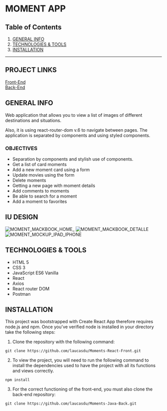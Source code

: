 MOMENT APP
============

## Table of Contents
1. [GENERAL INFO](#GENERAL-INFO)
2. [TECHNOLOGIES & TOOLS](#TECHNOLOGIES-TOOLS)
3. [INSTALLATION](#INSTALLATION_)

***

## PROJECT LINKS

[Front-End](https://github.com/laucasdu/Moments-React-Front.git)</br>
[Back-End](https://github.com/laucasdu/Moments-Java-Back.git)

## GENERAL INFO

Web application that allows you to view a list of images of different destinations and situations.

Also, it is using react-router-dom v.6 to navigate between pages. The application is separated by components and using styled components.

### OBJECTIVES

- Separation by components and stylish use of components.
- Get a list of card moments
- Add a new moment card using a form
- Update movies using the form
- Delete moments
- Getting a new page with moment details
- Add comments to moments
- Be able to search for a moment 
- Add a moment to favorites

## IU DESIGN

![MOMENT_MACKBOOK_HOME_](https://user-images.githubusercontent.com/102957525/186791526-7e70a85a-c977-416a-9fbd-8cda6228581e.jpg)
![MOMENT_MACKBOOK_DETALLE](https://user-images.githubusercontent.com/102957525/186791038-efa4d4c3-b933-4bf2-a2c5-327657476d79.jpg)
![MOMENT_MOCKUP_IPAD_IPHONE](https://user-images.githubusercontent.com/102957525/186791002-dade1675-c58e-47a3-800d-7969107af8ca.jpg)

## TECHNOLOGIES & TOOLS
- HTML 5
- CSS 3
- JavaScript ES6 Vanilla
- React
- Axios
- React router DOM 
- Postman

## INSTALLATION

This project was bootstrapped with Create React App therefore requires node.js and npm. Once you've verified node is installed in your directory take the following steps:

1. Clone the repository with the following command:  
```
git clone https://github.com/laucasdu/Moments-React-Front.git
```

2. To view the project, you will need to run the following command to install the dependencies used to have the project with all its functions and views correctly.

```
npm install
```

3. For the correct functioning of the front-end, you must also clone the back-end repository:
```
git clone https://github.com/laucasdu/Moments-Java-Back.git
```



